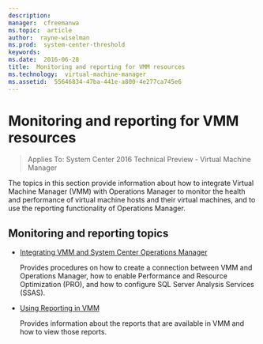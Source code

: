 ```yaml
---
description:  
manager:  cfreemanwa
ms.topic:  article
author:  rayne-wiselman
ms.prod:  system-center-threshold
keywords:  
ms.date:  2016-06-28
title:  Monitoring and reporting for VMM resources
ms.technology:  virtual-machine-manager
ms.assetid:  55646834-47ba-441e-a800-4e277ca745e6
---
```


# Monitoring and reporting for VMM resources

>Applies To: System Center 2016 Technical Preview - Virtual Machine Manager

The topics in this section provide information about how to integrate Virtual Machine Manager (VMM) with Operations Manager to monitor the health and performance of virtual machine hosts and their virtual machines, and to use the reporting functionality of Operations Manager.

## Monitoring and reporting topics

-   [Integrating VMM and System Center Operations Manager](Integrating-VMM-and-System-Center-Operations-Manager.md)

    Provides procedures on how to create a connection between VMM and Operations Manager, how to enable Performance and Resource Optimization (PRO), and how to configure SQL Server Analysis Services (SSAS).

-   [Using Reporting in VMM](Using-Reporting-in-VMM.md)

    Provides information about the reports that are available in VMM and how to view those reports.



